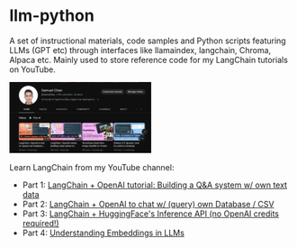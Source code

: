 # llm-python
A set of instructional materials, code samples and Python scripts featuring LLMs (GPT etc) through interfaces like llamaindex, langchain, Chroma, Alpaca etc. Mainly used to store reference code for my LangChain tutorials on YouTube.

<img src="assets/youtube.png" width="50%" alt="LangChain youtube tutorials" />

Learn LangChain from my YouTube channel:
- Part 1: [LangChain + OpenAI tutorial: Building a Q&A system w/ own text data](https://youtu.be/DYOU_Z0hAwo)
- Part 2: [LangChain + OpenAI to chat w/ (query)  own Database / CSV](https://youtu.be/Fz0WJWzfNPI)  
- Part 3: [LangChain + HuggingFace's Inference API (no OpenAI credits required!)](https://youtu.be/dD_xNmePdd0)
- Part 4: [Understanding Embeddings in LLMs](https://youtu.be/6uyBc0jm1xQ)